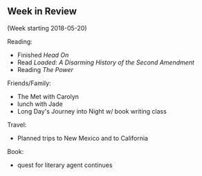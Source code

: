 ## Week in Review

(Week starting 2018-05-20)

Reading:
* Finished *Head On*
* Read *Loaded: A Disarming History of the Second Amendment*
* Reading *The Power*

Friends/Family:
* The Met with Carolyn
* lunch with Jade
* Long Day's Journey into Night w/ book writing class

Travel:
* Planned trips to New Mexico and to California

Book:
* quest for literary agent continues
